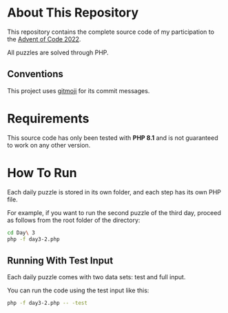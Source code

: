 # About This Repository

This repository contains the complete source code of my participation to the [Advent of Code 2022](https://adventofcode.com/2022).

All puzzles are solved through PHP.

## Conventions

This project uses [gitmoji](https://gitmoji.dev) for its commit messages.

# Requirements

This source code has only been tested with **PHP 8.1** and is not guaranteed to work on any other version.
# How To Run

Each daily puzzle is stored in its own folder, and each step has its own PHP file.

For example, if you want to run the second puzzle of the third day, proceed as follows from the root folder of the directory:

```sh
cd Day\ 3
php -f day3-2.php
```

## Running With Test Input

Each daily puzzle comes with two data sets: test and full input.

You can run the code using the test input like this:

```sh
php -f day3-2.php -- -test
```
